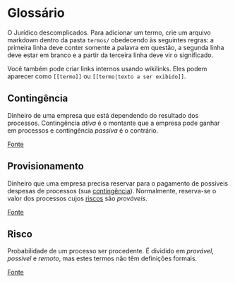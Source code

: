 
<!-- README.md is generated from README.Rmd. Please edit that file -->

# Glossário

O Jurídico descomplicados. Para adicionar um termo, crie um arquivo
markdown dentro da pasta `termos/` obedecendo às seguintes regras: a
primeira linha deve conter somente a palavra em questão, a segunda linha
deve estar em branco e a partir da terceira linha deve vir o
significado.

Você também pode criar links internos usando wikilinks. Eles podem
aparecer como `[[termo]]` ou `[[termo|texto a ser exibido]]`.

<!-- badges: start -->
<!-- badges: end -->

## Contingência

Dinheiro de uma empresa que está dependendo do resultado dos processos.
Contingência *ativa* é o montante que a empresa pode ganhar em processos
e contingência *passiva* é o contrário.

[Fonte](https://blog.sajadv.com.br/contingenciamento-juridico-e-provisionamento-de-acoes-judiciais/)

## Provisionamento

Dinheiro que uma empresa precisa reservar para o pagamento de possíveis
despesas de processos (sua [contingência](#contingência)). Normalmente,
reserva-se o valor dos processos cujos [riscos](#risco) são *prováveis*.

[Fonte](https://blog.sajadv.com.br/provisionamento-juridico-como-prever-e-calcular/)

## Risco

Probabilidade de um processo ser procedente. É dividido em *provável*,
*possível* e *remoto*, mas estes termos não têm definições formais.

[Fonte](https://www.migalhas.com.br/depeso/87327/regras-sobre-contingenciamento-e-seu-impacto-nas-atividades-empresarias)
